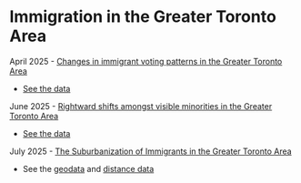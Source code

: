 # Immigration in the Greater Toronto Area

April 2025 - [Changes in immigrant voting patterns in the Greater Toronto Area](https://schoolofcities.github.io/gta-immigration/political-shifts)
 - [See the data](https://github.com/schoolofcities/gta-immigration/tree/main/static/data/elections)

June 2025 - [Rightward shifts amongst visible minorities in the Greater Toronto Area](https://schoolofcities.github.io/gta-immigration/rightward-minorities)
 - [See the data](https://github.com/schoolofcities/gta-immigration/tree/main/static/data/elections)

July 2025 - [The Suburbanization of Immigrants in the Greater Toronto Area](https://schoolofcities.github.io/gta-immigration/suburbanization)
 - See the [geodata](https://github.com/schoolofcities/gta-immigration/tree/main/static/data/immigration) and [distance data](https://github.com/schoolofcities/gta-immigration/tree/main/static/data/immigration_analysis)
